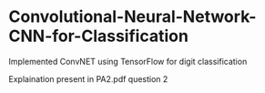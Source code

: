 # Convolutional-Neural-Network-CNN-for-Classification
Implemented ConvNET using TensorFlow for digit classification

Explaination present in PA2.pdf question 2
